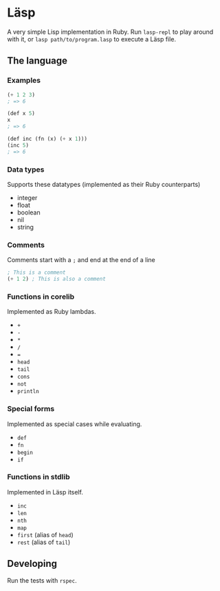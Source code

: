 # Läsp

A very simple Lisp implementation in Ruby. Run `lasp-repl` to play around with
it, or `lasp path/to/program.lasp` to execute a Läsp file.

## The language

### Examples

```lisp
(+ 1 2 3)
; => 6

(def x 5)
x
; => 6

(def inc (fn (x) (+ x 1)))
(inc 5)
; => 6
```

### Data types

Supports these datatypes (implemented as their Ruby counterparts)

- integer
- float
- boolean
- nil
- string

### Comments

Comments start with a `;` and end at the end of a line

```lisp
; This is a comment
(+ 1 2) ; This is also a comment
```

### Functions in corelib

Implemented as Ruby lambdas.

- `+`
- `-`
- `*`
- `/`
- `=`
- `head`
- `tail`
- `cons`
- `not`
- `println`

### Special forms

Implemented as special cases while evaluating.

- `def`
- `fn`
- `begin`
- `if`

### Functions in stdlib

Implemented in Läsp itself.

- `inc`
- `len`
- `nth`
- `map`
- `first` (alias of `head`)
- `rest` (alias of `tail`)

## Developing

Run the tests with `rspec`.

